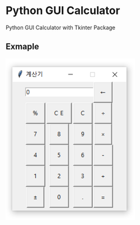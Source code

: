 # Python GUI Calculator
Python GUI Calculator with Tkinter Package

## Exmaple
![Example](images/example.png)